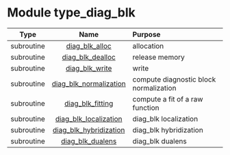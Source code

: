 # Module type_diag_blk

| Type | Name | Purpose |
| :--: | :--: | :---------- |
| subroutine | [diag_blk_alloc](https://github.com/JCSDA/saber/tree/develop/src/saber/bump/type_diag_blk.F90#L60) | allocation |
| subroutine | [diag_blk_dealloc](https://github.com/JCSDA/saber/tree/develop/src/saber/bump/type_diag_blk.F90#L131) | release memory |
| subroutine | [diag_blk_write](https://github.com/JCSDA/saber/tree/develop/src/saber/bump/type_diag_blk.F90#L153) | write |
| subroutine | [diag_blk_normalization](https://github.com/JCSDA/saber/tree/develop/src/saber/bump/type_diag_blk.F90#L324) | compute diagnostic block normalization |
| subroutine | [diag_blk_fitting](https://github.com/JCSDA/saber/tree/develop/src/saber/bump/type_diag_blk.F90#L354) | compute a fit of a raw function |
| subroutine | [diag_blk_localization](https://github.com/JCSDA/saber/tree/develop/src/saber/bump/type_diag_blk.F90#L662) | diag_blk localization |
| subroutine | [diag_blk_hybridization](https://github.com/JCSDA/saber/tree/develop/src/saber/bump/type_diag_blk.F90#L709) | diag_blk hybridization |
| subroutine | [diag_blk_dualens](https://github.com/JCSDA/saber/tree/develop/src/saber/bump/type_diag_blk.F90#L787) | diag_blk dualens |

